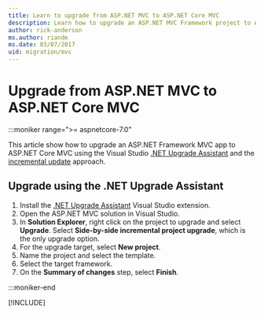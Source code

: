 ```yaml
---
title: Learn to upgrade from ASP.NET MVC to ASP.NET Core MVC
description: Learn how to upgrade an ASP.NET MVC Framework project to ASP.NET Core MVC
author: rick-anderson
ms.author: riande
ms.date: 03/07/2017
uid: migration/mvc
---
```

# Upgrade from ASP.NET MVC to ASP.NET Core MVC

 :::moniker range=">= aspnetcore-7.0"

This article show how to upgrade an ASP.NET Framework MVC app to ASP.NET Core MVC using the Visual Studio [.NET Upgrade Assistant](https://marketplace.visualstudio.com/items?itemName=ms-dotnettools.upgradeassistant) and the [incremental update](xref:migration/inc/overview) approach.

## Upgrade using  the .NET Upgrade Assistant

1. Install the [.NET Upgrade Assistant](https://marketplace.visualstudio.com/items?itemName=ms-dotnettools.upgradeassistant) Visual Studio extension.
1. Open the ASP.NET MVC solution in Visual Studio.
1. In **Solution Explorer**, right click on the project to upgrade and select **Upgrade**. Select **Side-by-side incremental project upgrade**, which is the only upgrade option.
1. For the upgrade target, select **New project**.
1. Name the project and select the template.
1. Select the target framework.
1. On the **Summary of changes** step, select **Finish**.










:::moniker-end

[!INCLUDE[](~/migration/mvc/includes/mvc6.md)]
